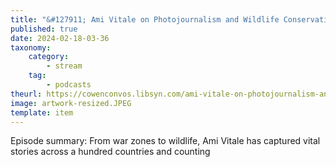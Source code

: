 ```yaml
---
title: "&#127911; Ami Vitale on Photojournalism and Wildlife Conservation"
published: true
date: 2024-02-18-03-36
taxonomy:
    category:
        - stream
    tag:
        - podcasts
theurl: https://cowenconvos.libsyn.com/ami-vitale-on-photojournalism-and-wildlife-conservation
image: artwork-resized.JPEG
template: item
---
```


Episode summary: From war zones to wildlife, Ami Vitale has captured vital stories across a hundred countries and counting
